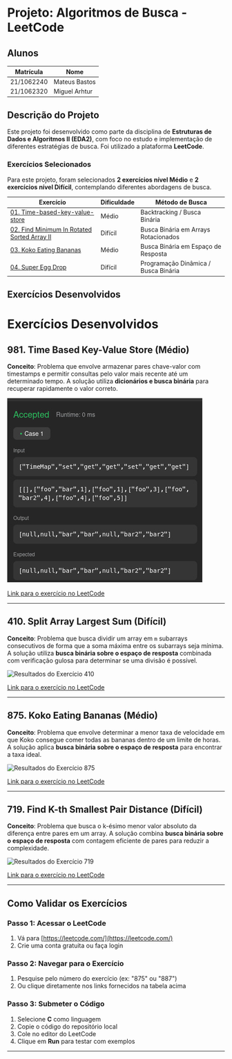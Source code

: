 # Projeto: Algoritmos de Busca - LeetCode

## Alunos
| Matrícula | Nome |
|-----------|------|
| 21/1062240 | Mateus Bastos |
| 21/1062320 | Miguel Arhtur |

## Descrição do Projeto

Este projeto foi desenvolvido como parte da disciplina de **Estruturas de Dados e Algoritmos II (EDA2)**, com foco no estudo e implementação de diferentes estratégias de busca. Foi utilizado a plataforma **LeetCode**.

### Exercícios Selecionados

Para este projeto, foram selecionados **2 exercícios nível Médio** e **2 exercícios  nível Difícil**, contemplando diferentes abordagens de busca.

| Exercício | Dificuldade | Método de Busca |
|-----------|------------|----------------|
| [01. Time-based-key-value-store](https://leetcode.com/problems/time-based-key-value-store/description/) | Médio | Backtracking /  Busca Binária |
| [02. Find Minimum In Rotated Sorted Array II](https://leetcode.com/problems/find-minimum-in-rotated-sorted-array-ii/description/) | Difícil | Busca Binária em Arrays Rotacionados |
| [03. Koko Eating Bananas](https://leetcode.com/problems/koko-eating-bananas/description/) | Médio | Busca Binária em Espaço de Resposta |
| [04. Super Egg Drop](https://leetcode.com/problems/super-egg-drop/description/) | Difícil | Programação Dinâmica / Busca Binária |

## Exercícios Desenvolvidos

# Exercícios Desenvolvidos

## 981. Time Based Key-Value Store (Médio)

**Conceito**: Problema que envolve armazenar pares chave-valor com timestamps e permitir consultas pelo valor mais recente até um determinado tempo. A solução utiliza **dicionários e busca binária** para recuperar rapidamente o valor correto.  

![Resultados do Exercício 981](./Assets/981_TimeBasedKeyValueStore.png)

[Link para o exercício no LeetCode](https://leetcode.com/problems/time-based-key-value-store/)

---

## 410. Split Array Largest Sum (Difícil)

**Conceito**: Problema que busca dividir um array em `m` subarrays consecutivos de forma que a soma máxima entre os subarrays seja mínima. A solução utiliza **busca binária sobre o espaço de resposta** combinada com verificação gulosa para determinar se uma divisão é possível.  

![Resultados do Exercício 410](./Assets/410_SplitArrayLargestSum.png)

[Link para o exercício no LeetCode](https://leetcode.com/problems/split-array-largest-sum/)

---

## 875. Koko Eating Bananas (Médio)

**Conceito**: Problema que envolve determinar a menor taxa de velocidade em que Koko consegue comer todas as bananas dentro de um limite de horas. A solução aplica **busca binária sobre o espaço de resposta** para encontrar a taxa ideal.  

![Resultados do Exercício 875](./Assets/875_KokoEatingBananas.png)

[Link para o exercício no LeetCode](https://leetcode.com/problems/koko-eating-bananas/)

---

## 719. Find K-th Smallest Pair Distance (Difícil)

**Conceito**: Problema que busca o k-ésimo menor valor absoluto da diferença entre pares em um array. A solução combina **busca binária sobre o espaço de resposta** com contagem eficiente de pares para reduzir a complexidade.  

![Resultados do Exercício 719](./Assets/719_FindKthSmallestPairDistance.png)

[Link para o exercício no LeetCode](https://leetcode.com/problems/find-k-th-smallest-pair-distance/)


---

## Como Validar os Exercícios

### Passo 1: Acessar o LeetCode
1. Vá para [https://leetcode.com/](https://leetcode.com/)
2. Crie uma conta gratuita ou faça login

### Passo 2: Navegar para o Exercício
1. Pesquise pelo número do exercício (ex: "875" ou "887")
2. Ou clique diretamente nos links fornecidos na tabela acima

### Passo 3: Submeter o Código
1. Selecione  **C** como linguagem
2. Copie o código do repositório local
3. Cole no editor do LeetCode
4. Clique em **Run** para testar com exemplos

---


